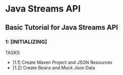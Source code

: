 # Java Streams API
## Basic Tutorial for Java Streams API

### 1: [INITIALIZING]
TASKS:
- [1.1] Create Maven Project and JSON Resources
- [1.2] Create Beans and Mock Json Data